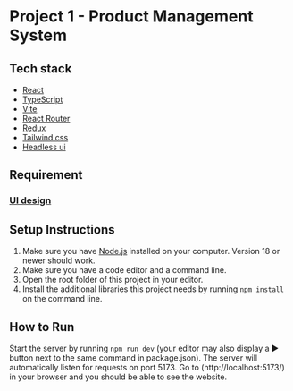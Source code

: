 # Project 1 - Product Management System

## Tech stack

- [React](https://react.dev/reference/react)
- [TypeScript](https://www.typescriptlang.org/docs/handbook/typescript-in-5-minutes.html)
- [Vite](https://vitejs.dev/guide/)
- [React Router](https://reactrouter.com/en/main/start/overview)
- [Redux](https://react-redux.js.org/introduction/getting-started)
- [Tailwind css](https://tailwindcss.com/docs/aspect-ratio)
- [Headless ui](https://headlessui.com/)

## Requirement

### [UI design](https://www.figma.com/design/brgvADTppPXJdYkaOR5AmW/Management-Chuwa?node-id=0-1&t=VNkOGute4k1IaW1s-0)

## Setup Instructions
1. Make sure you have [Node.js](https://nodejs.org/en) installed on your computer. Version 18 or newer should work.
2. Make sure you have a code editor and a command line.
3. Open the root folder of this project in your editor.
4. Install the additional libraries this project needs by running `npm install` on the command line.

## How to Run
Start the server by running `npm run dev` (your editor may also display a ▶ button next to the same command in package.json).
The server will automatically listen for requests on port 5173. Go to (http://localhost:5173/) in your browser and
you should be able to see the website.







